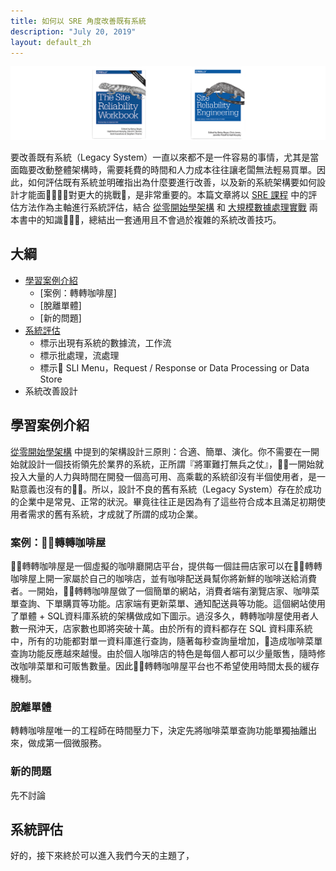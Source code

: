 ```yaml
---
title: 如何以 SRE 角度改善既有系統
description: "July 20, 2019"
layout: default_zh
---
```


![cover](Improve-Legacy-System-from-SRE-Perspective/cover.png)

要改善既有系統（Legacy System）一直以來都不是一件容易的事情，尤其是當面臨要改動整體架構時，需要耗費的時間和人力成本往往讓老闆無法輕易買單。因此，如何評估既有系統並明確指出為什麼要進行改善，以及新的系統架構要如何設計才能面對更大的挑戰，是非常重要的。本篇文章將以 [SRE 課程](https://www.coursera.org/learn/site-reliability-engineering-slos/) 中的評估方法作為主軸進行系統評估，結合 [從零開始學架構](https://www.tenlong.com.tw/products/9787121347917) 和 [大規模數據處理實戰](https://time.geekbang.org/column/intro/167) 兩本書中的知識，總結出一套通用且不會過於複雜的系統改善技巧。

## 大綱

* [學習案例介紹](#學習案例介紹)
    - [案例：轉轉咖啡屋]
    - [脫離單體]
    - [新的問題]
* [系統評估](#系統評估)
    - 標示出現有系統的數據流，工作流
    - 標示批處理，流處理
    - 標示 SLI Menu，Request / Response or Data Processing or Data Store
* 系統改善設計

## 學習案例介紹

[從零開始學架構](https://www.tenlong.com.tw/products/9787121347917) 中提到的架構設計三原則：合適、簡單、演化。你不需要在一開始就設計一個技術領先於業界的系統，正所謂『將軍難打無兵之仗』，一開始就投入大量的人力與時間在開發一個高可用、高乘載的系統卻沒有半個使用者，是一點意義也沒有的。所以，設計不良的舊有系統（Legacy System）存在於成功的企業中是常見、正常的狀況。畢竟往往正是因為有了這些符合成本且滿足初期使用者需求的舊有系統，才成就了所謂的成功企業。

### 案例：轉轉咖啡屋

轉轉咖啡屋是一個虛擬的咖啡廳開店平台，提供每一個註冊店家可以在轉轉咖啡屋上開一家屬於自己的咖啡店，並有咖啡配送員幫你將新鮮的咖啡送給消費者。一開始，轉轉咖啡屋做了一個簡單的網站，消費者端有瀏覽店家、咖啡菜單查詢、下單購買等功能。店家端有更新菜單、通知配送員等功能。這個網站使用了單體 + SQL資料庫系統的架構做成如下圖示。過沒多久，轉轉咖啡屋使用者人數一飛沖天，店家數也即將突破十萬。由於所有的資料都存在 SQL 資料庫系統中，所有的功能都對單一資料庫進行查詢，隨著每秒查詢量增加，造成咖啡菜單查詢功能反應越來越慢。由於個人咖啡店的特色是每個人都可以少量販售，隨時修改咖啡菜單和可販售數量。因此轉轉咖啡屋平台也不希望使用時間太長的緩存機制。

### 脫離單體

轉轉咖啡屋唯一的工程師在時間壓力下，決定先將咖啡菜單查詢功能單獨抽離出來，做成第一個微服務。

### 新的問題

先不討論

## 系統評估

好的，接下來終於可以進入我們今天的主題了，